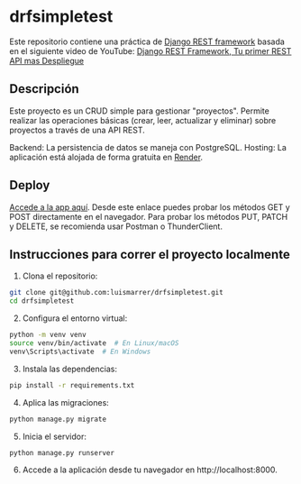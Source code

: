 # drfsimpletest
Este repositorio contiene una práctica de [Django REST framework](https://www.django-rest-framework.org/) basada en el siguiente video de YouTube: [Django REST Framework, Tu primer REST API mas Despliegue](https://www.youtube.com/watch?v=GE0Q8YNKNgs)

## Descripción
Este proyecto es un CRUD simple para gestionar "proyectos". Permite realizar las operaciones básicas (crear, leer, actualizar y eliminar) sobre proyectos a través de una API REST.

Backend: La persistencia de datos se maneja con PostgreSQL.
Hosting: La aplicación está alojada de forma gratuita en [Render](Render.com).

## Deploy
[Accede a la app aquí](https://drfsimpletest-bm6x.onrender.com/api/projects/). Desde este enlace puedes probar los métodos GET y POST directamente en el navegador. Para probar los métodos PUT, PATCH y DELETE, se recomienda usar Postman o ThunderClient.

## Instrucciones para correr el proyecto localmente
1. Clona el repositorio:
```bash
git clone git@github.com:luismarrer/drfsimpletest.git
cd drfsimpletest
```
2. Configura el entorno virtual:
```bash
python -m venv venv
source venv/bin/activate  # En Linux/macOS
venv\Scripts\activate  # En Windows
```
3. Instala las dependencias:
```bash
pip install -r requirements.txt
```
4. Aplica las migraciones:
```bash
python manage.py migrate
```
5. Inicia el servidor:
```bash
python manage.py runserver
```
6. Accede a la aplicación desde tu navegador en http://localhost:8000.

